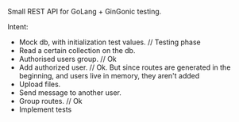 Small REST API for GoLang + GinGonic testing. 

Intent: 
- Mock db, with initialization test values. // Testing phase
- Read a certain collection on the db.
- Authorised users group. // Ok
- Add authorized user. // Ok. But since routes are generated in the beginning, and users live in memory, they aren't added
- Upload files. 
- Send message to another user. 
- Group routes. // Ok
- Implement tests